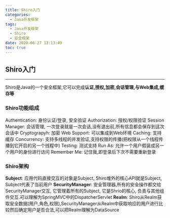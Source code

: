 ```yaml
---
title: Shiro入门
categories:
  - Java开发框架
tags:
  - Java开发框架
  - Shiro
  - 安全框架
date: 2020-06-27 12:13:49
toc: true
---
```


## Shiro入门

--------------

Shiro是Java的一个安全框架,它可以完成**认证,授权,加密,会话管理,与Web集成,缓存等**

### Shiro功能组成

Authentication: 身份认证/登录, 安全验证
Authorization: 授权/权限验证
Session Manager: 会话管理, 一次登录就是一次会话,没有退出前,所有信息都会保存到这次会话中
Cryptograpyh: 加密
Web Support: 可以集成到Web环境
Caching: 支持缓存
Concurrency: 支持多线程的并发验证,支持权限的传播(把权限从一个线程传播到它开启的另一个线程中)
Testing: 测试支持
Run As: 允许一个用户假装成另一个用户的身份进行访问
Remember Me: 记住我,即登录后下次不需要重新登录

### Shiro架构

**Subject**: 应用代码直接交互的对象是Subject, Shiro堆外的核心API就是Subject, Subject代表了当前用户
**SecurityManager**: 安全管理器,所有的安全操作都交给SecurityManager交互, 它管理着所有的Subject, 它是Shrio的核心, 负责与其他组件交互.可以理解为SpringMVC中的DispatcherServlet
**Realm**: Shiro从Realm获取安全数据(用户,角色,权限),SecurityManager从Realm中获取响应的用户进行比较然后确定用户是否合法,可以把Realm理解为DataSource